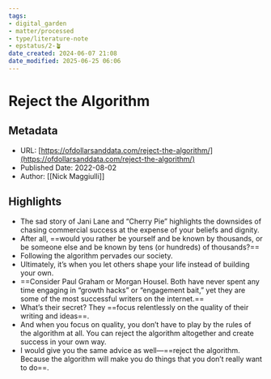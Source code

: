 ```yaml
---
tags: 
- digital_garden
- matter/processed
- type/literature-note
- epstatus/2-🪴
date_created: 2024-06-07 21:08
date_modified: 2025-06-25 06:06
---
```

# Reject the Algorithm

## Metadata

* URL: [https://ofdollarsanddata.com/reject-the-algorithm/](https://ofdollarsanddata.com/reject-the-algorithm/)
* Published Date: 2022-08-02
* Author: [[Nick Maggiulli]]

## Highlights

* The sad story of Jani Lane and “Cherry Pie” highlights the downsides of chasing commercial success at the expense of your beliefs and dignity.
* After all, ==would you rather be yourself and be known by thousands, or be someone else and be known by tens (or hundreds) of thousands?==
* Following the algorithm pervades our society.
* Ultimately, it’s when you let others shape your life instead of building your own.
* ==Consider Paul Graham or Morgan Housel. Both have never spent any time engaging in “growth hacks” or “engagement bait,” yet they are some of the most successful writers on the internet.==
* What’s their secret? They ==focus relentlessly on the quality of their writing and ideas==.
* And when you focus on quality, you don’t have to play by the rules of the algorithm at all. You can reject the algorithm altogether and create success in your own way.
* I would give you the same advice as well—==reject the algorithm. Because the algorithm will make you do things that you don’t really want to do==.